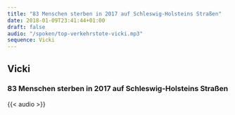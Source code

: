 ```yaml
---
title: "83 Menschen sterben in 2017 auf Schleswig-Holsteins Straßen"
date: 2018-01-09T23:41:44+01:00
draft: false
audio: "/spoken/top-verkehrstote-vicki.mp3"
sequence: Vicki
---
```


## Vicki
### 83 Menschen sterben in 2017 auf Schleswig-Holsteins Straßen



{{< audio >}}




